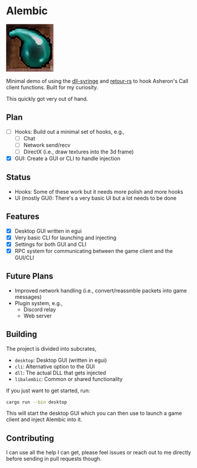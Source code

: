 # Alembic

![Alembic Logo](./crates/desktop/assets/logo.png)

Minimal demo of using the [dll-syringe](https://github.com/OpenByteDev/dll-syringe/) and [retour-rs](https://github.com/Hpmason/retour-rs) to hook Asheron's Call client functions.
Built for my curiosity.

This quickly got very out of hand.

## Plan

- [ ] Hooks: Build out a minimal set of hooks, e.g.,
  - [ ] Chat
  - [ ] Network send/recv
  - [ ] DirectX (i.e., draw textures into the 3d frame)
- [x] GUI: Create a GUI or CLI to handle injection

## Status

- Hooks: Some of these work but it needs more polish and more hooks
- UI (mostly GUI): There's a very basic UI but a lot needs to be done

## Features

- [x] Desktop GUI written in egui
- [x] Very basic CLI for launching and injecting
- [x] Settings for both GUI and CLI
- [x] RPC system for communicating between the game client and the GUI/CLI

## Future Plans

- Improved network handling (i.e., convert/reassmble packets into game messages)
- Plugin system, e.g.,
  - Discord relay
  - Web server

## Building

The project is divided into subcrates,

- `desktop`: Desktop GUI (written in egui)
- `cli`: Alternative option to the GUI
- `dll`: The actual DLL that gets injected
- `libalembic`: Common or shared functionality

If you just want to get started, run:

```sh
cargo run --bin desktop
```

This will start the desktop GUI which you can then use to launch a game client and inject Alembic into it.

## Contributing

I can use all the help I can get, please feel issues or reach out to me directly before sending in pull requests though.

